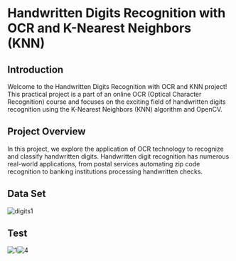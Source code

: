 # Handwritten Digits Recognition with OCR and K-Nearest Neighbors (KNN)

## Introduction

Welcome to the Handwritten Digits Recognition with OCR and KNN project! This practical project is a part of an online OCR (Optical Character Recognition) course and focuses on the exciting field of handwritten digits recognition using the K-Nearest Neighbors (KNN) algorithm and OpenCV.

## Project Overview

In this project, we explore the application of OCR technology to recognize and classify handwritten digits. Handwritten digit recognition has numerous real-world applications, from postal services automating zip code recognition to banking institutions processing handwritten checks.

## Data Set

![digits1](https://github.com/WailBouhadda/Handwritten-Digits-Recognition-with-OCR-/assets/47559086/57c4c996-8e95-41b2-ba88-3154a3c8ea1e)

## Test

![1](https://github.com/WailBouhadda/Handwritten-Digits-Recognition-with-OCR-/assets/47559086/619e26e2-8632-4cb5-bc80-1c33ab08ecbe)![4](https://github.com/WailBouhadda/Handwritten-Digits-Recognition-with-OCR-/assets/47559086/f90a71de-6649-41da-a1f1-2c07609c5558)
